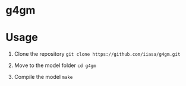 # g4gm

# Usage 

  1. Clone the repository 
    `git clone https://github.com/iiasa/g4gm.git`
    
  2. Move to the model folder 
    `cd g4gm`
    
  3. Compile the model 
    `make`
    
    
  





